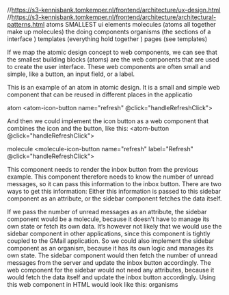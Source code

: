 //https://s3-kennisbank.tomkemper.nl/frontend/architecture/ux-design.html
//https://s3-kennisbank.tomkemper.nl/frontend/architecture/architectural-patterns.html
atoms SMALLEST ui elements
molecules (atoms all together make up molecules) the doing components
organisms (the sections of a interface )
templates (everything hold together )
pages (see templates)

If we map the atomic design concept to web components, we can see that the smallest building blocks (atoms) are the web components that are used to create the user interface.
These web components are often small and simple, like a button, an input field, or a label.

This is an example of an atom in atomic design. It is a small and simple web component that can be reused in different places in the applicatio

atom
<atom-icon-button name="refresh" @click="handleRefreshClick"></atom-icon-button>

And then we could implement the icon button as a web component that combines the icon and the button, like this:
<atom-button @click="handleRefreshClick">
    <atom-icon name="refresh"></atom-icon>
</atom-button>

molecule
<molecule-icon-button name="refresh" label="Refresh" @click="handleRefreshClick"></molecule-icon-button>



This component needs to render the inbox button from the previous example. This component therefore needs to know the number of unread messages, so it can pass this information to the inbox button. There are two ways to get this information: Either this information is passed to this sidebar component as an attribute, or the sidebar component fetches the data itself.

If we pass the number of unread messages as an attribute, the sidebar component would be a molecule, because it doesn’t have to manage its own state or fetch its own data. It’s however not likely that we would use the sidebar component in other applications, since this component is tightly coupled to the GMail application. So we could also implement the sidebar component as an organism, because it has its own logic and manages its own state. The sidebar component would then fetch the number of unread messages from the server and update the inbox button accordingly. The web component for the sidebar would not need any attributes, because it would fetch the data itself and update the inbox button accordingly. Using this web component in HTML would look like this:
organisms
<organism-gmail-sidebar></organism-gmail-sidebar>
